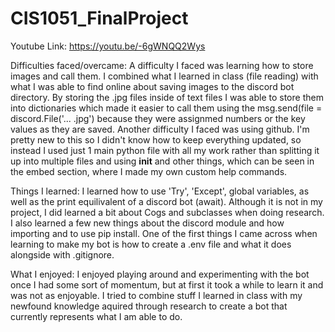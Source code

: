 # CIS1051_FinalProject

Youtube Link:
https://youtu.be/-6gWNQQ2Wys

Difficulties faced/overcame:
A difficulty I faced was learning how to store images and call them. I combined what I learned in class (file reading) with what I was able to find online about saving images to the discord bot directory. By storing the .jpg files inside of text files I was able to store them into dictionaries which made it easier to call them using the msg.send(file = discord.File('... .jpg') because they were assignmed numbers or the key values as they are saved. Another difficulty I faced was using github. I'm pretty new to this so I didn't know how to keep everything updated, so instead I used just 1 main python file with all my work rather than splitting it up into multiple files and using __init__ and other things, which can be seen in the embed section, where I made my own custom help commands.

Things I learned:
I learned how to use 'Try', 'Except', global variables, as well as the print equilivalent of a discord bot (await). Although it is not in my project, I did learned a bit about Cogs and subclasses when doing research. I also learned a few new things about the discord module and how importing and to use pip install. One of the first things I came across when learning to make my bot is how to create a .env file and what it does alongside with .gitignore.

What I enjoyed:
I enjoyed playing around and experimenting with the bot once I had some sort of momentum, but at first it took a while to learn it and was not as enjoyable. I tried to combine stuff I learned in class with my newfound knowledge aquired through research to create a bot that currently represents what I am able to do.
